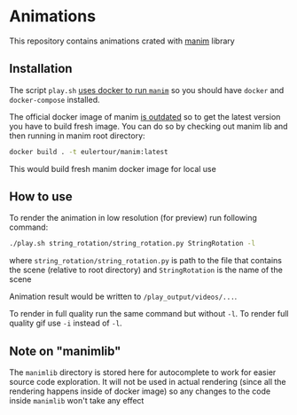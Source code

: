# Animations

This repository contains animations crated with [manim](https://github.com/3b1b/manim) library

## Installation

The script `play.sh` [uses docker to run `manim`](https://github.com/3b1b/manim/tree/cf656e9c21ec7f23a71a9f93b503294ec74c1b66#using-docker) so you should have `docker` and `docker-compose` installed.

The official docker image of manim [is outdated](https://hub.docker.com/r/eulertour/manim) so to get the latest version you have to build fresh image. You can do so by checking out manim lib and then running in manim root directory:

```bash
docker build . -t eulertour/manim:latest
```

This would build fresh manim docker image for local use

## How to use

To render the animation in low resolution (for preview) run following command:

```bash
./play.sh string_rotation/string_rotation.py StringRotation -l
```

where `string_rotation/string_rotation.py` is path to the file that contains the scene (relative to root directory) and `StringRotation` is the name of the scene

Animation result would be written to `/play_output/videos/...`.

To render in full quality run the same command but without `-l`. To render full quality gif use `-i` instead of `-l`.

## Note on "manimlib"

The `manimlib` directory is stored here for autocomplete to work for easier source code exploration. It will not be used in actual rendering (since all the rendering happens inside of docker image) so any changes to the code inside `manimlib` won't take any effect
